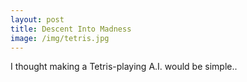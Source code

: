 ```yaml
---
layout: post
title: Descent Into Madness
image: /img/tetris.jpg
---
```


I thought making a Tetris-playing A.I. would be simple..
